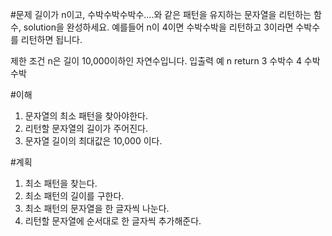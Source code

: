 #문제
길이가 n이고, 수박수박수박수....와 같은 패턴을 유지하는 문자열을 리턴하는 함수, 
solution을 완성하세요. 
예를들어 n이 4이면 수박수박을 리턴하고 3이라면 수박수를 리턴하면 됩니다.

제한 조건
n은 길이 10,000이하인 자연수입니다.
입출력 예
n	return
3	수박수
4	수박수박


#이해
1. 문자열의 최소 패턴을 찾아야한다.
2. 리턴할 문자열의 길이가 주어진다.
3. 문자열 길이의 최대값은 10,000 이다.

#계획
1. 최소 패턴을 찾는다.
2. 최소 패턴의 길이를 구한다.
3. 최소 패턴의 문자열을 한 글자씩 나눈다.
4. 리턴할 문자열에 순서대로 한 글자씩 추가해준다. 

